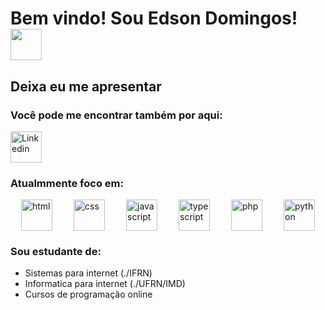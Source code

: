 <!-- ### Hi there 👋 -->

<!-- # Bem vindo! Sou Edson Domingos😉![ok](https://media1.giphy.com/media/AWNxDbtHGIJDW/giphy.webp?cid=ecf05e47lh3l0mtok1uxj50gliiq68c171bye0v10vps9uwf&rid=giphy.webp&ct=g) -->

<h1>Bem vindo! Sou Edson Domingos!
  <img width="50px" src="https://media1.giphy.com/media/AWNxDbtHGIJDW/giphy.webp?cid=ecf05e47lh3l0mtok1uxj50gliiq68c171bye0v10vps9uwf&rid=giphy.webp&ct=g"/>
</h1>

## Deixa eu me apresentar

### Você pode me encontrar também por aqui:
<a href="http://linkedin.com/in/edson-domingos" target="_blank">
  <img width="50px" height="50px" src="https://img.icons8.com/external-justicon-flat-justicon/2x/external-linkedin-social-media-justicon-flat-justicon.png" title="Linkedin"/>
</a>



### Atualmmente foco em:
<section style="display:flex;justify-content:space-around">
  <img width="50px" height="50px" src="https://img.icons8.com/color/2x/html-5.png" title="html"/>
  <img width="50px" height="50px" src="https://img.icons8.com/color/2x/css3.png"/ title="css">
  <img width="50px" height="50px" src="https://img.icons8.com/color/2x/javascript.png"/ title="javascript">
  <img width="50px" height="50px" src="https://img.icons8.com/color/2x/typescript.png"/ title="typescript">
  <img width="50px" height="50px" src="https://img.icons8.com/color/2x/php.png"/ title="php">
  <img width="50px" height="50px" src="https://img.icons8.com/color/2x/python.png"/ title="python">
</section>

### Sou estudante de:  
* Sistemas para internet (./IFRN)  
* Informatica para internet (./UFRN/IMD)
* Cursos de programação online

<!--
**Edsondomingos/Edsondomingos** is a ✨ _special_ ✨ repository because its `README.md` (this file) appears on your GitHub profile.

Here are some ideas to get you started:

- 🔭 I’m currently working on ...
- 🌱 I’m currently learning ...
- 👯 I’m looking to collaborate on ...
- 🤔 I’m looking for help with ...
- 💬 Ask me about ...
- 📫 How to reach me: ...
- 😄 Pronouns: ...
- ⚡ Fun fact: ...
-->
